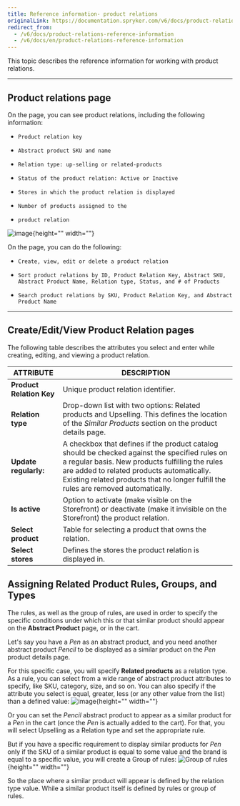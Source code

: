 ```yaml
---
title: Reference information- product relations
originalLink: https://documentation.spryker.com/v6/docs/product-relations-reference-information
redirect_from:
  - /v6/docs/product-relations-reference-information
  - /v6/docs/en/product-relations-reference-information
---
```


This topic describes the reference information for working with product relations.
***
## Product relations page
On the page, you can see product relations, including the following information:

*     Product relation key
*     Abstract product SKU and name
*     Relation type: up-selling or related-products
*     Status of the product relation: Active or Inactive
*     Stores in which the product relation is displayed
*     Number of products assigned to the 
*     product relation

![image](https://spryker.s3.eu-central-1.amazonaws.com/docs/User+Guides/Back+Office+User+Guides/Products/Products/Product+Relations/Product+Relations%3A+Reference+Information/202006.0/product-relations-list.png){height="" width=""}

On the page, you can do the following:

*     Create, view, edit or delete a product relation
*     Sort product relations by ID, Product Relation Key, Abstract SKU, Abstract Product Name, Relation type, Status, and # of Products
*     Search product relations by SKU, Product Relation Key, and Abstract Product Name 
***


## Create/Edit/View Product Relation pages
The following table describes the attributes you select and enter while creating, editing, and viewing a product relation.

| ATTRIBUTE | DESCRIPTION |
| --- | --- |
| **Product Relation Key** | Unique product relation identifier. |
| **Relation type** | Drop-down list with two options: Related products and Upselling. This defines the location of the *Similar Products* section on the product details page.|
| **Update regularly:**  | A checkbox that defines if the product catalog should be checked against the specified rules on a regular basis. New products fulfilling the rules are added to related products automatically. Existing related products that no longer fulfill the rules are removed automatically. |
| **Is active** | Option to activate (make visible on the Storefront) or deactivate (make it invisible on the Storefront) the product relation.|
| **Select product** | Table for selecting a product that owns the relation. |
| **Select stores** | Defines the stores the product relation is displayed in. | 

## Assigning Related Product Rules, Groups, and Types
The rules, as well as the group of rules, are used in order to specify the specific conditions under which this or that similar product should appear on the **Abstract Product** page, or in the cart.

Let's say you have a _Pen_ as an abstract product, and you need another abstract product _Pencil_ to be displayed as a similar product on the _Pen_ product details page. 

For this specific case, you will specify **Related products** as a relation type. As a rule, you can select from a wide range of abstract product attributes to specify, like SKU, category, size, and so on. You can also specify if the attribute you select is equal, greater, less (or any other value from the list) than a defined value:
![image](https://spryker.s3.eu-central-1.amazonaws.com/docs/User+Guides/Back+Office+User+Guides/Products/Products/Product+Relations/Product+Relations%3A+Reference+Information/product-relations-reference.png){height="" width=""}

Or you can set the _Pencil_ abstract product to appear as a similar product for a _Pen_ in the cart (once the _Pen_ is actually added to the cart). For that, you will select Upselling as a Relation type and set the appropriate rule.

But if you have a specific requirement to display similar products for _Pen_ only if the SKU of a similar product is equal to some value and the brand is equal to a specific value, you will create a Group of rules:
![Group of rules](https://spryker.s3.eu-central-1.amazonaws.com/docs/User+Guides/Back+Office+User+Guides/Products/Products/Product+Relations/Product+Relations%3A+Reference+Information/group-of-rules.png){height="" width=""}

So the place where a similar product will appear is defined by the relation type value. While a similar product itself is defined by rules or group of rules.


